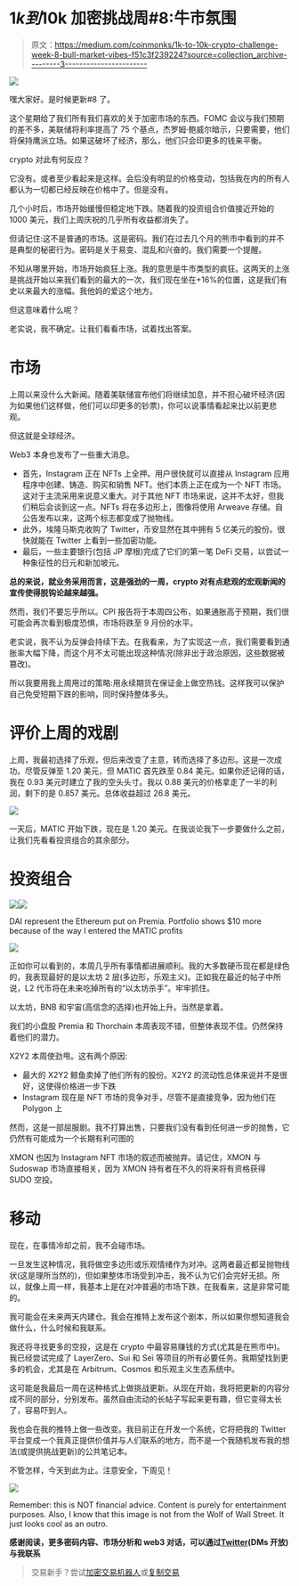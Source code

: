 # $1k 到$10k 加密挑战周#8:牛市氛围

> 原文：<https://medium.com/coinmonks/1k-to-10k-crypto-challenge-week-8-bull-market-vibes-f51c3f239224?source=collection_archive---------3----------------------->

![](img/272eaa8bd55caaa268f9e96049b0c188.png)

嘿大家好。是时候更新#8 了。

这个星期给了我们所有我们喜欢的关于加密市场的东西。FOMC 会议与我们预期的差不多，美联储将利率提高了 75 个基点，杰罗姆·鲍威尔暗示，只要需要，他们将保持鹰派立场。如果这破坏了经济，那么，他们只会印更多的钱来平衡。

crypto 对此有何反应？

它没有。或者至少看起来是这样。会后没有明显的价格变动，包括我在内的所有人都认为一切都已经反映在价格中了。但是没有。

几个小时后，市场开始缓慢但稳定地下跌。随着我的投资组合价值接近开始的 1000 美元，我们上周庆祝的几乎所有收益都消失了。

但请记住:这不是普通的市场。这是密码。我们在过去几个月的熊市中看到的并不是典型的秘密行为。密码是关于易变、混乱和兴奋的。我们需要一个提醒。

不知从哪里开始，市场开始疯狂上涨。我的意思是牛市类型的疯狂。这两天的上涨是挑战开始以来我们看到的最大的一次，我们现在坐在+16%的位置，这是我们有史以来最大的涨幅。我他妈的爱这个地方。

但这意味着什么呢？

老实说，我不确定。让我们看看市场，试着找出答案。

# 市场

上周以来没什么大新闻。随着美联储宣布他们将继续加息，并不担心破坏经济(因为如果他们这样做，他们可以印更多的钞票)，你可以说事情看起来比以前更悲观。

但这就是全球经济。

Web3 本身也发布了一些重大消息。

*   首先，Instagram 正在 NFTs 上全押。用户很快就可以直接从 Instagram 应用程序中创建、铸造、购买和销售 NFT。他们本质上正在成为一个 NFT 市场。这对于主流采用来说意义重大。对于其他 NFT 市场来说，这并不太好，但我们稍后会谈到这一点。NFTs 将在多边形上，图像将使用 Arweave 存储。自公告发布以来，这两个标志都变成了抛物线。
*   此外，埃隆马斯克收购了 Twitter，币安显然在其中拥有 5 亿美元的股份。很快就能在 Twitter 上看到一些加密功能。
*   最后，一些主要银行(包括 JP 摩根)完成了它们的第一笔 DeFi 交易，以尝试一种象征性的日元和新加坡元。

**总的来说，就业务采用而言，这是强劲的一周，crypto 对有点悲观的宏观新闻的宣传使得脱钩论越来越强。**

然而，我们不要忘乎所以。CPI 报告将于本周四公布，如果通胀高于预期，我们很可能会再次看到极度恐惧，市场将跌至 9 月份的水平。

老实说，我不认为反弹会持续下去。在我看来，为了实现这一点，我们需要看到通胀率大幅下降，而这个月不太可能出现这种情况(除非出于政治原因，这些数据被篡改)。

所以我要用我上周用过的策略:用永续期货在保证金上做空热钱。这样我可以保护自己免受短期下跌的影响，同时保持整体多头。

# 评价上周的戏剧

上周，我最初选择了乐观，但后来改变了主意，转而选择了多边形。这是一次成功。尽管反弹至 1.20 美元，但 MATIC 首先跌至 0.84 美元。如果你还记得的话，我在 0.93 美元时建立了我的空头头寸。我以 0.88 美元的价格拿走了一半的利润，剩下的是 0.857 美元。总体收益超过 26.8 美元。

![](img/9810ea4922eb1801bbf3c08c77ae5920.png)

一天后，MATIC 开始下跌，现在是 1.20 美元。在我谈论我下一步要做什么之前，让我们先看看投资组合的其余部分。

# 投资组合

![](img/2b82738583a40721d9f167791ddeb94f.png)![](img/ef11a53f181abbb9dbccfbb67e2cd73d.png)

DAI represent the Ethereum put on Premia. Portfolio shows $10 more because of the way I entered the MATIC profits

![](img/264b49a87d96da6964e29b3504e862e6.png)

正如你可以看到的，本周几乎所有事情都进展顺利。我的大多数硬币现在都是绿色的，我表现最好的是以太坊 2 层(多边形，乐观主义)。正如我在最近的帖子中所说，L2 代币将在未来吃掉所有的“以太坊杀手”。牢牢抓住。

以太坊，BNB 和宇宙(高信念的选择)也开始上升。当然是拿着。

我们的小盘股 Premia 和 Thorchain 本周表现不错，但整体表现不佳。仍然保持着他们的潜力。

X2Y2 本周使劲甩。这有两个原因:

*   最大的 X2Y2 鲸鱼卖掉了他们所有的股份。X2Y2 的流动性总体来说并不是很好，这使得价格进一步下跌
*   Instagram 现在是 NFT 市场的竞争对手，尽管不是直接竞争，因为他们在 Polygon 上

然而，这是一部屈服剧。我不打算出售，只要我们没有看到任何进一步的抛售，它仍然有可能成为一个长期有利可图的

XMON 也因为 Instagram NFT 市场的叙述而被抛弃。请记住，XMON 与 Sudoswap 市场直接相关，因为 XMON 持有者在不久的将来将有资格获得 SUDO 空投。

# 移动

现在，在事情冷却之前，我不会碰市场。

一旦发生这种情况，我将做空多边形或乐观情绪作为对冲。这两者最近都呈抛物线状(这是理所当然的)，但如果整体市场受到冲击，我不认为它们会完好无损。所以，就像上周一样，我基本上是在对冲普遍的市场下跌，在我看来，这是非常可能的。

我可能会在未来两天内建仓。我会在推特上发布这个剧本，所以如果你想知道我会做什么，什么时候和我联系。

我还将寻找更多的空投，这是在 crypto 中最容易赚钱的方式(尤其是在熊市中)。我已经尝试完成了 LayerZero、Sui 和 Sei 等项目的所有必要任务。我期望找到更多的机会，尤其是在 Arbitrum、Cosmos 和乐观主义生态系统中。

这可能是我最后一周在这种格式上做挑战更新。从现在开始，我将把更新的内容分成不同的部分，分别发布。虽然自由流动的长帖子写起来更有趣，但它变得太长了，容易吓到人。

我也会在我的推特上做一些改变。我目前正在开发一个系统，它将把我的 Twitter 平台变成一个我真正提供价值并与人们联系的地方，而不是一个我随机发布我的想法(或提供挑战更新)的公共笔记本。

不管怎样，今天到此为止。注意安全，下周见！

![](img/798e6a558619aa36a870fe582b79d3ac.png)

Remember: this is NOT financial advice. Content is purely for entertainment purposes. Also, I know that this image is not from the Wolf of Wall Street. It just looks cool as an outro.

**感谢阅读，更多密码内容、市场分析和 web3 对话，可以通过**[**Twitter**](https://twitter.com/WolfOfWalletSt)**(DMs 开放)与我联系**

> 交易新手？尝试[加密交易机器人](/coinmonks/crypto-trading-bot-c2ffce8acb2a)或[复制交易](/coinmonks/top-10-crypto-copy-trading-platforms-for-beginners-d0c37c7d698c)